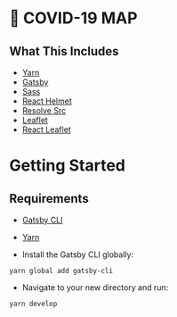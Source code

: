 # 🍃 COVID-19 MAP

## What This Includes

- [Yarn](https://yarnpkg.com/en/)
- [Gatsby](https://www.gatsbyjs.org/)
- [Sass](https://sass-lang.com)
- [React Helmet](https://github.com/nfl/react-helmet)
- [Resolve Src](https://github.com/alampros/gatsby-plugin-resolve-src)
- [Leaflet](https://leafletjs.com/)
- [React Leaflet](https://react-leaflet.js.org)

# Getting Started

## Requirements

- [Gatsby CLI](https://www.npmjs.com/package/gatsby-cli)
- [Yarn](https://yarnpkg.com/en/)

- Install the Gatsby CLI globally:

```
yarn global add gatsby-cli
```

- Navigate to your new directory and run:

```
yarn develop
```
